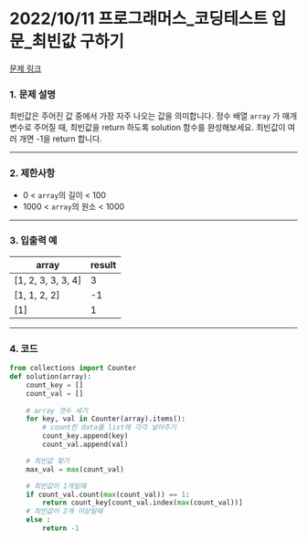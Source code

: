 # 2022/10/11 프로그래머스_코딩테스트 입문_최빈값 구하기

[문제 링크](https://school.programmers.co.kr/learn/courses/30/lessons/120812#)

### **1. 문제 설명**

최빈값은 주어진 값 중에서 가장 자주 나오는 값을 의미합니다. 정수 배열 `array`
가 매개변수로 주어질 때, 최빈값을 return 하도록 solution 함수를 완성해보세요. 최빈값이 여러 개면 -1을 return 합니다.

---

### **2. 제한사항**

- 0 < `array`의 길이 < 100
- 1000 < `array`의 원소 < 1000

---

### **3. 입출력 예**

| array | result |
| --- | --- |
| [1, 2, 3, 3, 3, 4] | 3 |
| [1, 1, 2, 2] | -1 |
| [1] | 1 |

---

### 4. 코드

```python
from collections import Counter
def solution(array):
    count_key = []
    count_val = []
    
    # array 갯수 세기 
    for key, val in Counter(array).items():
        # count한 data를 list에 각각 넣어주기
        count_key.append(key)
        count_val.append(val)

    # 최빈값 찾기
    max_val = max(count_val)

    # 최빈값이 1개일때  
    if count_val.count(max(count_val)) == 1:
        return count_key[count_val.index(max(count_val))]
    # 최빈값이 2개 이상일때
    else :
        return -1
```
